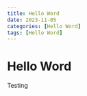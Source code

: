 ```yaml
---
title: Hello Word
date: 2023-11-05
categories: [Hello Word]
tags: [Hello Word]
---
```


# Hello Word

Testing